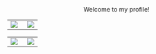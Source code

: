 <div align=center>Welcome to my profile!</div>
<!---
<table frame=void>
<tr>
    <td Hi, I'm Kana. I'm always use "KanariaAlt" to submitting code or accounts.

I need a job to support myself. If you also need a partner, please contact me via email(enashinonome264@gmail.com).

<img src="https://user-images.githubusercontent.com/73097560/115834477-dbab4500-a447-11eb-908a-139a6edaec5c.gif">
<p align="center">
  <a href="https://github.com/mizuenaAlt"><img alt="Github" title="Arimakana Github" src="https://img.shields.io/badge/GitHub-100000?style=for-the-badge&logo=github&logoColor=white"></a>
  <a href="mailto:shenprjktplayground@gmail.com"><img alt="Gmail" title="Shandy Reynaldi Gmail" src="https://img.shields.io/badge/Gmail-D14836?style=for-the-badge&logo=gmail&logoColor=white"></a>
  <a href="https://t.me/Kanarimalt"><img alt="Telegram" title="Arimakana Telegram" src="https://img.shields.io/badge/Telegram-2CA5E0?style=for-the-badge&logo=telegram&logoColor=white"></a> 
 </p>
    </td>
    <td>
        <img width="270" align="right" src="./img/mio3.jpeg">
    </td>
</tr>
</table>
-->

<table frame=void>
<tr>
    <td style="vertical-align: top">
        <img align="left" src="https://streak-stats.demolab.com?user=mizuenaAlt&count_private=true&hide=contribs,issues&hide_border=true&border_radius=1)](https://git.io/streak-stats">
    </td>
    <td>
        <img align="right" src="https://bad-apple-github-readme.vercel.app/api?show_bg=1&username=mizuenaAlt&include_all_commits=true&show_icons=true&count_private=true&hide_border=true">
    </td>
</tr>
</table>

<table frame=void>
<tr>
    <td style="vertical-align: top">
        <img align="left" src="http://github-profile-summary-cards.vercel.app/api/cards/profile-details?username=mizuenaAlt&theme=transparent">
    </td>
    <td>
        <img align="right" src="https://github-readme-stats.vercel.app/api/top-langs/?username=mizuenaAlt&layout=compact&count_private=true&hide_border=true">
    </td>
</tr>
</table>
